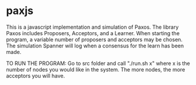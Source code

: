 # paxjs
This is a javascript implementation and simulation of Paxos. The library Paxos includes Proposers, Acceptors, and a Learner.
When starting the program, a variable number of proposers and acceptors may be chosen.
The simulation Spanner will log when a consensus for the learn has been made.

TO RUN THE PROGRAM:
Go to src folder and call "./run.sh x" where x is the number of nodes you would like in the system. The more nodes, the more acceptors you will have.
